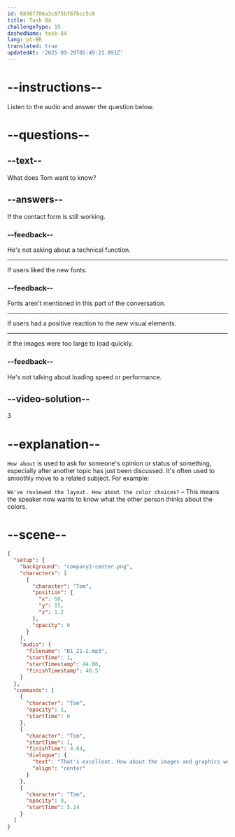 ```yaml
---
id: 6830f706a3c875bf67bcc5c0
title: Task 84
challengeType: 19
dashedName: task-84
lang: pt-BR
translated: true
updatedAt: '2025-09-29T05:49:21.091Z'
---
```


<!-- (Audio) Tom: That's excellent. How about the images and graphics we updated? -->

# --instructions--

Listen to the audio and answer the question below.

# --questions--

## --text--

What does Tom want to know?

## --answers--

If the contact form is still working.

### --feedback--

He's not asking about a technical function.

---

If users liked the new fonts.

### --feedback--

Fonts aren't mentioned in this part of the conversation.

---

If users had a positive reaction to the new visual elements.

---

If the images were too large to load quickly.

### --feedback--

He's not talking about loading speed or performance.

## --video-solution--

3

# --explanation--

`How about` is used to ask for someone's opinion or status of something, especially after another topic has just been discussed. It's often used to smoothly move to a related subject. For example:

`We've reviewed the layout. How about the color choices?` – This means the speaker now wants to know what the other person thinks about the colors.

# --scene--

```json
{
  "setup": {
    "background": "company2-center.png",
    "characters": [
      {
        "character": "Tom",
        "position": {
          "x": 50,
          "y": 15,
          "z": 1.2
        },
        "opacity": 0
      }
    ],
    "audio": {
      "filename": "B1_21-2.mp3",
      "startTime": 1,
      "startTimestamp": 44.86,
      "finishTimestamp": 48.5
    }
  },
  "commands": [
    {
      "character": "Tom",
      "opacity": 1,
      "startTime": 0
    },
    {
      "character": "Tom",
      "startTime": 1,
      "finishTime": 4.64,
      "dialogue": {
        "text": "That's excellent. How about the images and graphics we updated?",
        "align": "center"
      }
    },
    {
      "character": "Tom",
      "opacity": 0,
      "startTime": 5.14
    }
  ]
}
```
